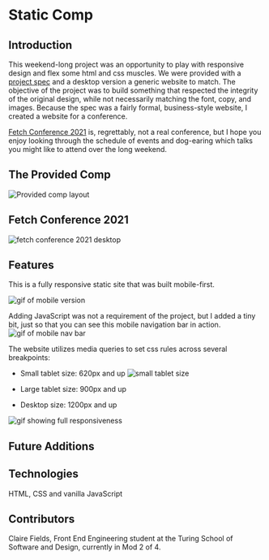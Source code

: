 # Static Comp

## Introduction
This weekend-long project was an opportunity to play with responsive design and flex some html and css muscles. We were provided with a [project spec](https://frontend.turing.edu/projects/module-1/m1-static-comp) and a desktop version a generic website to match. The objective of the project was to build something that respected the integrity of the original design, while not necessarily matching the font, copy, and images. Because the spec was a fairly formal, business-style website, I created a website for a conference. 

[Fetch Conference 2021](https://clairefields15.github.io/static-comp/) is, regrettably, not a real conference, but I hope you enjoy looking through the schedule of events and dog-earing which talks you might like to attend over the long weekend.

## The Provided Comp
![Provided comp layout](https://frontend.turing.edu/assets/images/static-comp-challenge-2.jpg)

## Fetch Conference 2021
![fetch conference 2021 desktop](https://imgur.com/iVpkmW4.jpg)

## Features
This is a fully responsive static site that was built mobile-first.

![gif of mobile version](https://media.giphy.com/media/YI2Zg4dDAKpTHr8KCj/giphy.gif)


Adding JavaScript was not a requirement of the project, but I added a tiny bit, just so that you can see this mobile navigation bar in action.
![gif of mobile nav bar](https://media.giphy.com/media/71ohdbZ2ZIXu9m7EyF/giphy.gif)


The website utilizes media queries to set css rules across several breakpoints:
* Small tablet size: 620px and up
![small tablet size](https://imgur.com/AsaNU3x)

* Large tablet size: 900px and up
* Desktop size: 1200px and up


![gif showing full responsiveness](https://media.giphy.com/media/V2Z57LUHBUBs7AOWBo/giphy.gif)

## Future Additions


## Technologies
HTML, CSS and vanilla JavaScript

## Contributors
Claire Fields, Front End Engineering student at the Turing School of Software and Design, currently in Mod 2 of 4.

